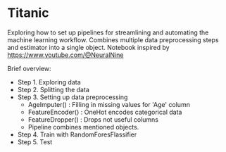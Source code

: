 # Titanic 

Exploring how to set up pipelines for streamlining and automating the machine learning workflow.
Combines multiple data preprocessing steps and estimator into a single object. Notebook inspired by https://www.youtube.com/@NeuralNine

Brief overview: 
- Step 1. Exploring data
- Step 2. Splitting the data
- Step 3. Setting up data preprocessing 
    -  AgeImputer() : Filling in missing values for 'Age' column
    -   FeatureEncoder() : OneHot encodes categorical data
    -   FeatureDropper() : Drops not useful columns 
    -  Pipeline combines mentioned objects. 
-  Step 4. Train with RandomForesFlassifier 
-  Step 5. Test
